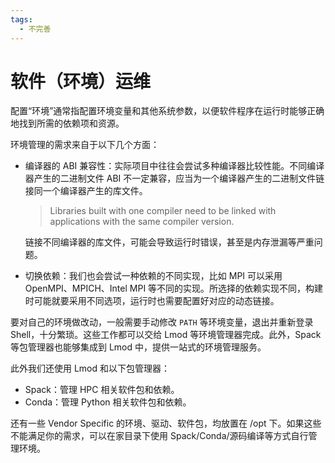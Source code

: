 ```yaml
---
tags:
  - 不完善
---
```


# 软件（环境）运维

配置“环境”通常指配置环境变量和其他系统参数，以便软件程序在运行时能够正确地找到所需的依赖项和资源。

环境管理的需求来自于以下几个方面：

- 编译器的 ABI 兼容性：实际项目中往往会尝试多种编译器比较性能。不同编译器产生的二进制文件 ABI 不一定兼容，应当为一个编译器产生的二进制文件链接同一个编译器产生的库文件。

    > Libraries built with one compiler need to be linked with applications with the same compiler version.

    链接不同编译器的库文件，可能会导致运行时错误，甚至是内存泄漏等严重问题。

- 切换依赖：我们也会尝试一种依赖的不同实现，比如 MPI 可以采用 OpenMPI、MPICH、Intel MPI 等不同的实现。所选择的依赖实现不同，构建时可能就要采用不同选项，运行时也需要配置好对应的动态链接。

要对自己的环境做改动，一般需要手动修改 `PATH` 等环境变量，退出并重新登录 Shell，十分繁琐。这些工作都可以交给 Lmod 等环境管理器完成。此外，Spack 等包管理器也能够集成到 Lmod 中，提供一站式的环境管理服务。

此外我们还使用 Lmod 和以下包管理器：

- Spack：管理 HPC 相关软件包和依赖。
- Conda：管理 Python 相关软件包和依赖。

还有一些 Vendor Specific 的环境、驱动、软件包，均放置在 /opt 下。如果这些不能满足你的需求，可以在家目录下使用 Spack/Conda/源码编译等方式自行管理环境。
